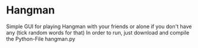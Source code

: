 # Hangman
Simple GUI for playing Hangman with your friends or alone if you don't have any (tick random words for that)
In order to run, just download and compile the Python-File hangman.py
